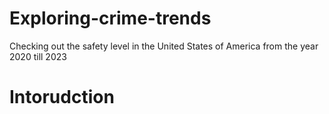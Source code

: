# Exploring-crime-trends
Checking out the safety level in the United States of America from the year 2020 till 2023

# Intorudction
